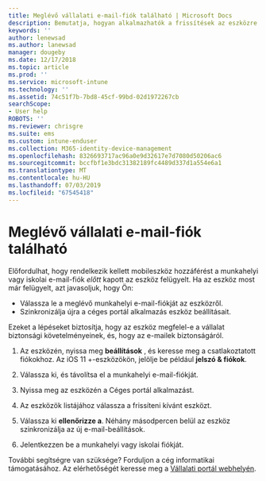 ```yaml
---
title: Meglévő vállalati e-mail-fiók található | Microsoft Docs
description: Bemutatja, hogyan alkalmazhatók a frissítések az eszközre ahhoz, hogy az iskolai vagy munkahelyi e-mailek újra elérhetők legyenek.
keywords: ''
author: lenewsad
ms.author: lanewsad
manager: dougeby
ms.date: 12/17/2018
ms.topic: article
ms.prod: ''
ms.service: microsoft-intune
ms.technology: ''
ms.assetid: 74c51f7b-7bd8-45cf-99bd-02d1972267cb
searchScope:
- User help
ROBOTS: ''
ms.reviewer: chrisgre
ms.suite: ems
ms.custom: intune-enduser
ms.collection: M365-identity-device-management
ms.openlocfilehash: 8326693717ac96a0e9d32617e7d7080d50206ac6
ms.sourcegitcommit: bccfbf1e3bdc31382189fc4489d337d1a554e6a1
ms.translationtype: MT
ms.contentlocale: hu-HU
ms.lasthandoff: 07/03/2019
ms.locfileid: "67545418"
---
```

# <a name="an-existing-company-email-account-was-found"></a>Meglévő vállalati e-mail-fiók található

Előfordulhat, hogy rendelkezik kellett mobileszköz hozzáférést a munkahelyi vagy iskolai e-mail-fiók *előtt* kapott az eszköz felügyelt. Ha az eszköz most már felügyelt, azt javasoljuk, hogy Ön:

* Válassza le a meglévő munkahelyi e-mail-fiókját az eszközről.
* Szinkronizálja újra a céges portál alkalmazás eszköz beállításait.  

Ezeket a lépéseket biztosítja, hogy az eszköz megfelel-e a vállalat biztonsági követelményeinek, és, hogy az e-mailek biztonságáról.

1. Az eszközén, nyissa meg **beállítások** , és keresse meg a csatlakoztatott fiókokhoz. Az iOS 11 +-eszközökön, jelölje be például **jelszó & fiókok**.
 
2. Válassza ki, és távolítsa el a munkahelyi e-mail-fiókját.

3. Nyissa meg az eszközén a Céges portál alkalmazást.  

4. Az eszközök listájához válassza a frissíteni kívánt eszközt.

5. Válassza ki **ellenőrizze a**. Néhány másodpercen belül az eszköz szinkronizálja az új e-mail-beállítások.

6. Jelentkezzen be a munkahelyi vagy iskolai fiókját.

További segítségre van szüksége? Forduljon a cég informatikai támogatásához. Az elérhetőségét keresse meg a [Vállalati portál webhelyén](https://go.microsoft.com/fwlink/?linkid=2010980).
